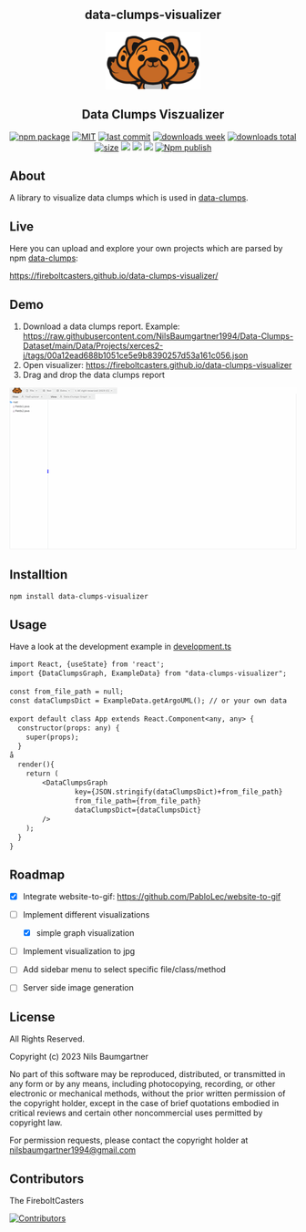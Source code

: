 <h2 align="center">
    data-clumps-visualizer
</h2>

<p align="center">
    <img src="https://github.com/FireboltCasters/data-clumps-visualizer/raw/master/public/logo.png" alt="backup" style="height:100px;"/>
</p>

<h2 align="center">
Data Clumps Viszualizer
</h2>

<p align="center">
  <a href="https://badge.fury.io/js/data-clumps-visualizer.svg"><img src="https://badge.fury.io/js/data-clumps-visualizer.svg" alt="npm package" /></a>
  <a href="https://img.shields.io/github/license/FireboltCasters/data-clumps-visualizer"><img src="https://img.shields.io/github/license/FireboltCasters/data-clumps-visualizer" alt="MIT" /></a>
  <a href="https://img.shields.io/github/last-commit/FireboltCasters/data-clumps-visualizer?logo=git"><img src="https://img.shields.io/github/last-commit/FireboltCasters/data-clumps-visualizer?logo=git" alt="last commit" /></a>
  <a href="https://www.npmjs.com/package/data-clumps-visualizer"><img src="https://img.shields.io/npm/dm/data-clumps-visualizer.svg" alt="downloads week" /></a>
  <a href="https://www.npmjs.com/package/data-clumps-visualizer"><img src="https://img.shields.io/npm/dt/data-clumps-visualizer.svg" alt="downloads total" /></a>
  <a href="https://github.com/FireboltCasters/data-clumps-visualizer"><img src="https://shields.io/github/languages/code-size/FireboltCasters/data-clumps-visualizer" alt="size" /></a>
  <a href="https://github.com/google/gts" alt="Google TypeScript Style"><img src="https://img.shields.io/badge/code%20style-google-blueviolet.svg"/></a>
  <a href="https://shields.io/" alt="Google TypeScript Style"><img src="https://img.shields.io/badge/uses-TypeScript-blue.svg"/></a>
  <a href="https://github.com/marketplace/actions/lint-action"><img src="https://img.shields.io/badge/uses-Lint%20Action-blue.svg"/></a>
  <a href="https://github.com/FireboltCasters/data-clumps-visualizer/actions/workflows/npmPublish.yml"><img src="https://github.com/FireboltCasters/data-clumps-visualizer/actions/workflows/npmPublish.yml/badge.svg" alt="Npm publish" /></a>
</p>

## About

A library to visualize data clumps which is used in [data-clumps](https://github.com/FireboltCasters/data-clumps).

## Live
Here you can upload and explore your own projects which are parsed by npm [data-clumps](https://fireboltcasters.github.io/data-clumps/):

https://fireboltcasters.github.io/data-clumps-visualizer/

## Demo

1. Download a data clumps report. Example: https://raw.githubusercontent.com/NilsBaumgartner1994/Data-Clumps-Dataset/main/Data/Projects/xerces2-j/tags/00a12ead688b1051ce5e9b8390257d53a161c056.json
2. Open visualizer: https://fireboltcasters.github.io/data-clumps-visualizer
3. Drag and drop the data clumps report

<a href="https://fireboltcasters.github.io/data-clumps-visualizer/">
  <img src="https://github.com/FireboltCasters/data-clumps-visualizer/raw/master/docs/demo.gif" alt="backup" style="witdth:100px;"/>
</a>
    

## Installtion

```
npm install data-clumps-visualizer
```

## Usage

Have a look at the development example in [development.ts](https://github.com/FireboltCasters/data-clumps-visualizer/blob/master/src/api/src/ignoreCoverage/development.ts)

```tsx
import React, {useState} from 'react';
import {DataClumpsGraph, ExampleData} from "data-clumps-visualizer";

const from_file_path = null;
const dataClumpsDict = ExampleData.getArgoUML(); // or your own data

export default class App extends React.Component<any, any> {
  constructor(props: any) {
    super(props);
  }
å
  render(){
    return (
        <DataClumpsGraph 
                key={JSON.stringify(dataClumpsDict)+from_file_path} 
                from_file_path={from_file_path} 
                dataClumpsDict={dataClumpsDict} 
        />
    );
  }
}

```

## Roadmap

- [x] Integrate website-to-gif: https://github.com/PabloLec/website-to-gif
- [ ] Implement different visualizations
  - [x] simple graph visualization
- [ ] Implement visualization to jpg
- [ ] Add sidebar menu to select specific file/class/method
- [ ] Server side image generation


## License

All Rights Reserved.

Copyright (c) 2023 Nils Baumgartner

No part of this software may be reproduced, distributed, or transmitted in any form or by any means, including photocopying, recording, or other electronic or mechanical methods, without the prior written permission of the copyright holder, except in the case of brief quotations embodied in critical reviews and certain other noncommercial uses permitted by copyright law.

For permission requests, please contact the copyright holder at nilsbaumgartner1994@gmail.com



## Contributors

The FireboltCasters

<a href="https://github.com/FireboltCasters/data-clumps-visualizer"><img src="https://contrib.rocks/image?repo=FireboltCasters/data-clumps-visualizer" alt="Contributors" /></a>
